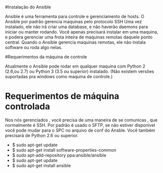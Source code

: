 #Instalação do Ansible

Ansible é uma ferramenta para controle e gerenciamento de hosts.
O Ansible por padrão gerencia maquinas pelo protocolo SSH
Uma vez instalado, ele não irá criar uma database, e não haverão daemons para iniciar ou manter rodando.
Você apenas precisará instalar em uma maquina, e podera  gerenciar uma frota inteira de maquinas remotas daquele ponto central.
Quando o Ansible gerencia maquinas remotas, ele não instala software ou roda algo nelas.

#Requerimentos da máquina de controle

Atualmente o Ansible pode rodar em qualquer maquina com Python 2 (2.6,ou 2.7) ou Python 3 (3.5 ou superior) instalado.
(Não existem versões suportadas pra windows como maquina de controle.)

# Requerimentos de máquina controlada
Nos nós gerenciados , você precisa de uma maneira de se comunicas , que normalmente é SSH.
Por padrão é usado o SFTP, se não estiver disponivel você pode mudar para o SPC no arquivo de conf do Ansble.
Você também precisará de Python 2.6 ou superior.

- $ sudo apt-get update
- $ sudo apt-get install software-properties-common
- $ sudo apt-add-repository ppa:ansible/ansible
- $ sudo apt-get update
- $ sudo apt-get install ansible
